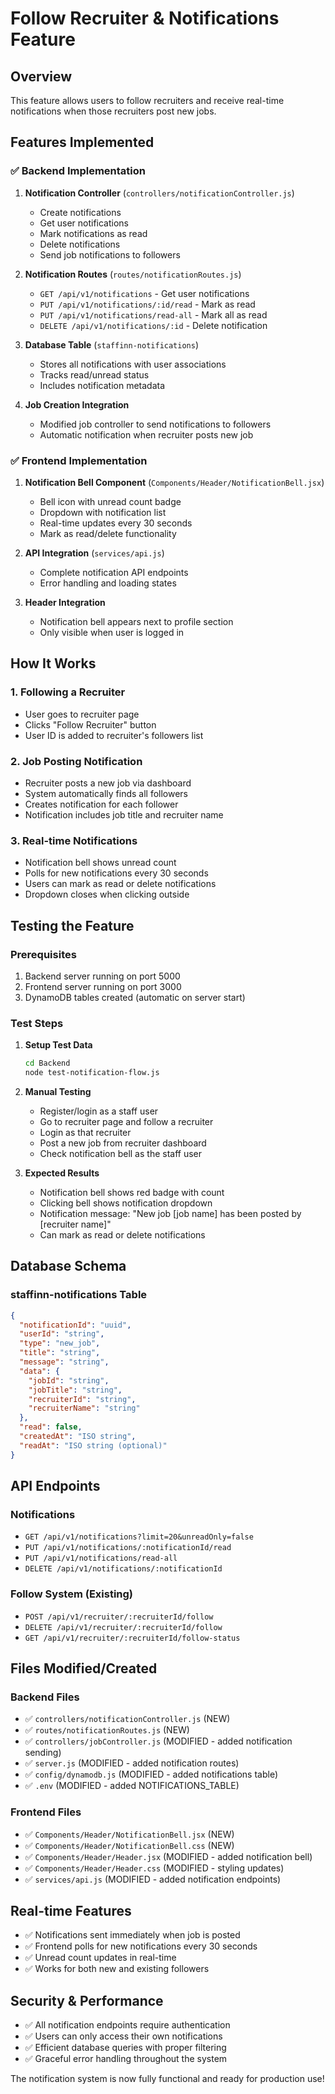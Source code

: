 # Follow Recruiter & Notifications Feature

## Overview
This feature allows users to follow recruiters and receive real-time notifications when those recruiters post new jobs.

## Features Implemented

### ✅ Backend Implementation
1. **Notification Controller** (`controllers/notificationController.js`)
   - Create notifications
   - Get user notifications
   - Mark notifications as read
   - Delete notifications
   - Send job notifications to followers

2. **Notification Routes** (`routes/notificationRoutes.js`)
   - `GET /api/v1/notifications` - Get user notifications
   - `PUT /api/v1/notifications/:id/read` - Mark as read
   - `PUT /api/v1/notifications/read-all` - Mark all as read
   - `DELETE /api/v1/notifications/:id` - Delete notification

3. **Database Table** (`staffinn-notifications`)
   - Stores all notifications with user associations
   - Tracks read/unread status
   - Includes notification metadata

4. **Job Creation Integration**
   - Modified job controller to send notifications to followers
   - Automatic notification when recruiter posts new job

### ✅ Frontend Implementation
1. **Notification Bell Component** (`Components/Header/NotificationBell.jsx`)
   - Bell icon with unread count badge
   - Dropdown with notification list
   - Real-time updates every 30 seconds
   - Mark as read/delete functionality

2. **API Integration** (`services/api.js`)
   - Complete notification API endpoints
   - Error handling and loading states

3. **Header Integration**
   - Notification bell appears next to profile section
   - Only visible when user is logged in

## How It Works

### 1. Following a Recruiter
- User goes to recruiter page
- Clicks "Follow Recruiter" button
- User ID is added to recruiter's followers list

### 2. Job Posting Notification
- Recruiter posts a new job via dashboard
- System automatically finds all followers
- Creates notification for each follower
- Notification includes job title and recruiter name

### 3. Real-time Notifications
- Notification bell shows unread count
- Polls for new notifications every 30 seconds
- Users can mark as read or delete notifications
- Dropdown closes when clicking outside

## Testing the Feature

### Prerequisites
1. Backend server running on port 5000
2. Frontend server running on port 3000
3. DynamoDB tables created (automatic on server start)

### Test Steps
1. **Setup Test Data**
   ```bash
   cd Backend
   node test-notification-flow.js
   ```

2. **Manual Testing**
   - Register/login as a staff user
   - Go to recruiter page and follow a recruiter
   - Login as that recruiter
   - Post a new job from recruiter dashboard
   - Check notification bell as the staff user

3. **Expected Results**
   - Notification bell shows red badge with count
   - Clicking bell shows notification dropdown
   - Notification message: "New job [job name] has been posted by [recruiter name]"
   - Can mark as read or delete notifications

## Database Schema

### staffinn-notifications Table
```json
{
  "notificationId": "uuid",
  "userId": "string",
  "type": "new_job",
  "title": "string",
  "message": "string",
  "data": {
    "jobId": "string",
    "jobTitle": "string",
    "recruiterId": "string",
    "recruiterName": "string"
  },
  "read": false,
  "createdAt": "ISO string",
  "readAt": "ISO string (optional)"
}
```

## API Endpoints

### Notifications
- `GET /api/v1/notifications?limit=20&unreadOnly=false`
- `PUT /api/v1/notifications/:notificationId/read`
- `PUT /api/v1/notifications/read-all`
- `DELETE /api/v1/notifications/:notificationId`

### Follow System (Existing)
- `POST /api/v1/recruiter/:recruiterId/follow`
- `DELETE /api/v1/recruiter/:recruiterId/follow`
- `GET /api/v1/recruiter/:recruiterId/follow-status`

## Files Modified/Created

### Backend Files
- ✅ `controllers/notificationController.js` (NEW)
- ✅ `routes/notificationRoutes.js` (NEW)
- ✅ `controllers/jobController.js` (MODIFIED - added notification sending)
- ✅ `server.js` (MODIFIED - added notification routes)
- ✅ `config/dynamodb.js` (MODIFIED - added notifications table)
- ✅ `.env` (MODIFIED - added NOTIFICATIONS_TABLE)

### Frontend Files
- ✅ `Components/Header/NotificationBell.jsx` (NEW)
- ✅ `Components/Header/NotificationBell.css` (NEW)
- ✅ `Components/Header/Header.jsx` (MODIFIED - added notification bell)
- ✅ `Components/Header/Header.css` (MODIFIED - styling updates)
- ✅ `services/api.js` (MODIFIED - added notification endpoints)

## Real-time Features
- ✅ Notifications sent immediately when job is posted
- ✅ Frontend polls for new notifications every 30 seconds
- ✅ Unread count updates in real-time
- ✅ Works for both new and existing followers

## Security & Performance
- ✅ All notification endpoints require authentication
- ✅ Users can only access their own notifications
- ✅ Efficient database queries with proper filtering
- ✅ Graceful error handling throughout the system

The notification system is now fully functional and ready for production use!
